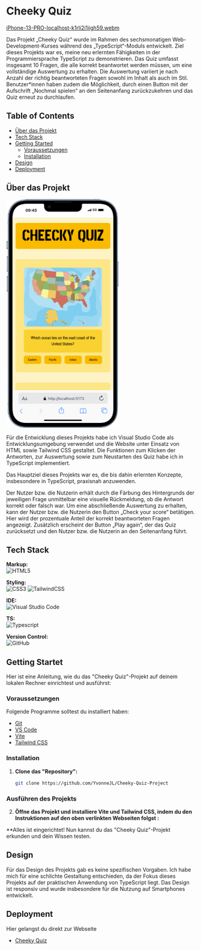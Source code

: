 # Cheeky Quiz

[iPhone-13-PRO-localhost-k1rli2i1iigh59.webm](https://github.com/user-attachments/assets/43467a14-1d94-4677-b580-3e060fc1b96a)



Das Projekt „Cheeky Quiz“ wurde im Rahmen des sechsmonatigen Web-Development-Kurses während des „TypeScript“-Moduls entwickelt. Ziel dieses Projekts war es, meine neu erlernten Fähigkeiten in der Programmiersprache TypeScript zu demonstrieren. 
Das Quiz umfasst insgesamt 10 Fragen, die alle korrekt beantwortet werden müssen, um eine vollständige Auswertung zu erhalten. Die Auswertung variiert je nach Anzahl der richtig beantworteten Fragen sowohl im Inhalt als auch im Stil. Benutzer*innen haben zudem die Möglichkeit, durch einen Button mit der Aufschrift „Nochmal spielen“ an den Seitenanfang zurückzukehren und das Quiz erneut zu durchlaufen.

## Table of Contents 

- [Über das Projekt](#über-das-projekt)
- [Tech Stack](#tech-stack)
- [Getting Started](#getting-started)
  - [Voraussetzungen](#voraussetzungen)
  - [Installation](#installation)
- [Design](#design)
- [Deployment](#deployment)

## Über das Projekt

   <img style="object-fit: contain" src="./public/iPhone-13-PRO-localhost.png">

Für die Entwicklung dieses Projekts habe ich Visual Studio Code als Entwicklungsumgebung verwendet und die Website unter Einsatz von HTML sowie Tailwind CSS gestaltet. Die Funktionen zum Klicken der Antworten, zur Auswertung sowie zum Neustarten des Quiz habe ich in TypeScript implementiert.

Das Hauptziel dieses Projekts war es, die bis dahin erlernten Konzepte, insbesondere in TypeScript, praxisnah anzuwenden.

Der Nutzer bzw. die Nutzerin erhält durch die Färbung des Hintergrunds der jeweiligen Frage unmittelbar eine visuelle Rückmeldung, ob die Antwort korrekt oder falsch war. Um eine abschließende Auswertung zu erhalten, kann der Nutzer bzw. die Nutzerin den Button „Check your score“ betätigen. Hier wird der prozentuale Anteil der korrekt beantworteten Fragen angezeigt. Zusätzlich erscheint der Button „Play again“, der das Quiz zurücksetzt und den Nutzer bzw. die Nutzerin an den Seitenanfang führt.

## Tech Stack

**Markup:**  
![HTML5](https://img.shields.io/badge/html5-%23E34F26.svg?style=for-the-badge&logo=html5&logoColor=white)  

**Styling:**  
![CSS3](https://img.shields.io/badge/css3-%231572B6.svg?style=for-the-badge&logo=css3&logoColor=white)
![TailwindCSS](https://img.shields.io/badge/tailwindcss-%2338B2AC.svg?style=for-the-badge&logo=tailwind-css&logoColor=white)  

**IDE:**  
![Visual Studio Code](https://img.shields.io/badge/Visual%20Studio%20Code-0078d7.svg?style=for-the-badge&logo=visual-studio-code&logoColor=white)  

**TS:**<br/>
![Typescript](https://shields.io/badge/TypeScript-3178C6?logo=TypeScript&logoColor=FFF&style=flat-square)

**Version Control:**  
![GitHub](https://img.shields.io/badge/github-%23121011.svg?style=for-the-badge&logo=github&logoColor=white)  


## Getting Startet

Hier ist eine Anleitung, wie du das "Cheeky Quiz"-Projekt auf deinem lokalen Rechner einrichtest und ausführst:

### Voraussetzungen

Folgende Programme solltest du installiert haben:

- [Git](https://git-scm.com/)
- [VS Code](https://code.visualstudio.com/download)
- [Vite](https://v5.vite.dev/guide/)
- [Tailwind CSS](https://tailwindcss.com/docs/installation/using-vite)

### Installation

1. **Clone das "Repository":**
   ```bash
   git clone https://github.com/YvonneJL/Cheeky-Quiz-Project
   ```

### Ausführen des Projekts

2. **Öffne das Projekt und installiere Vite und Tailwind CSS, indem du den Instruktionen auf den oben verlinkten Webseiten folgst :**
 
**Alles ist eingerichtet! Nun kannst du das "Cheeky Quiz"-Projekt erkunden und dein Wissen testen.

## Design

Für das Design des Projekts gab es keine spezifischen Vorgaben. Ich habe mich für eine schlichte Gestaltung entschieden, da der Fokus dieses Projekts auf der praktischen Anwendung von TypeScript liegt. Das Design ist responsiv und wurde insbesondere für die Nutzung auf Smartphones entwickelt.

## Deployment

Hier gelangst du direkt zur Webseite
- [Cheeky Quiz](cheeky-quiz-project-a6v22yoy9-yvijls-projects.vercel.app)
